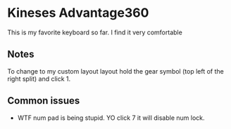 # Kineses Advantage360

This is my favorite keyboard so far. I find it very comfortable

## Notes

To change to my custom layout layout hold the gear symbol (top left of the right split)
and click 1.

## Common issues

- WTF num pad is being stupid.  YO click 7 it will disable num lock.

